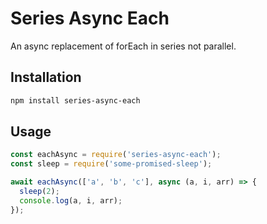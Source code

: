 Series Async Each
=================

An async replacement of forEach in series not parallel.

## Installation

```bash
npm install series-async-each
```

## Usage

```js
const eachAsync = require('series-async-each');
const sleep = require('some-promised-sleep');

await eachAsync(['a', 'b', 'c'], async (a, i, arr) => {
  sleep(2);
  console.log(a, i, arr);
});
```
